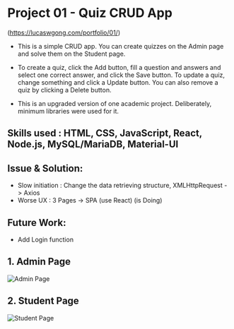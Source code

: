 # Project 01 - Quiz CRUD App 
(https://lucaswgong.com/portfolio/01/)
 
 - This is a simple CRUD app. You can create quizzes on the Admin page and solve them on the Student page.

 - To create a quiz, click the Add button, fill a question and answers and select one correct answer, and click the Save button. To update a quiz, change something and click a Update button. You can also remove a quiz by clicking a Delete button.

 - This is an upgraded version of one academic project. Deliberately, minimum libraries were used for it.


 ## Skills used : HTML, CSS, JavaScript, React, Node.js, MySQL/MariaDB, Material-UI
 
 ## Issue & Solution:

 - Slow initiation : Change the data retrieving structure, XMLHttpRequest -> Axios
 - Worse UX : 3 Pages -> SPA (use React)   (is Doing)

 ## Future Work: 
 - Add Login function


## 1. Admin Page

![Admin Page](https://user-images.githubusercontent.com/45385949/132962599-334d161b-993f-4723-a4f0-e734acde0332.png)

## 2. Student Page

![Student Page](https://user-images.githubusercontent.com/45385949/132962601-7ffd1a53-ae19-4c70-b3e1-395bea4b4731.png)
